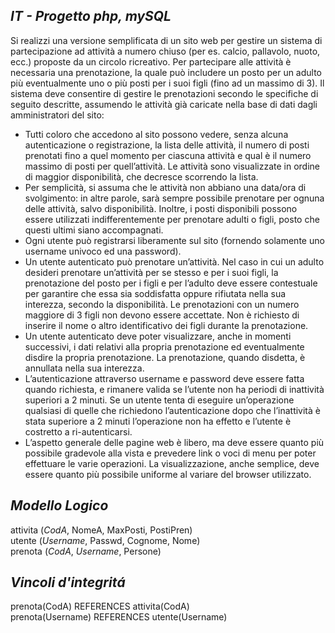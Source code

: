 ## _IT - Progetto php, mySQL_

Si realizzi una versione semplificata di un sito web per gestire un sistema di partecipazione ad attività a numero chiuso (per es. calcio, pallavolo, nuoto, ecc.) proposte da un circolo ricreativo. Per partecipare alle attività è necessaria una prenotazione, la quale può includere un posto per un adulto più eventualmente uno o più posti per i suoi figli (fino ad un massimo di 3). Il sistema deve consentire di gestire le prenotazioni secondo le specifiche di seguito descritte, assumendo le attività già caricate nella base di dati dagli amministratori del sito:
- Tutti coloro che accedono al sito possono vedere, senza alcuna autenticazione o registrazione, la lista delle attività, il numero di posti prenotati fino a quel momento per ciascuna attività e qual è il numero massimo di posti per quell’attività. Le attività sono visualizzate in ordine di maggior disponibilità, che decresce scorrendo la lista.
- Per semplicità, si assuma che le attività non abbiano una data/ora di svolgimento: in altre parole, sarà sempre possibile prenotare per ognuna delle attività, salvo disponibilità. Inoltre, i posti disponibili possono essere utilizzati indifferentemente per prenotare adulti o figli, posto che questi ultimi siano accompagnati.
- Ogni utente può registrarsi liberamente sul sito (fornendo solamente uno username univoco ed una password).
- Un utente autenticato può prenotare un’attività. Nel caso in cui un adulto desideri prenotare un’attività per se stesso e per i suoi figli, la prenotazione del posto per i figli e per l’adulto deve essere contestuale per garantire che essa sia soddisfatta oppure rifiutata nella sua interezza, secondo la disponibilità. Le prenotazioni con un numero maggiore di 3 figli non devono essere accettate. Non è richiesto di inserire il nome o altro identificativo dei figli durante la prenotazione.
- Un utente autenticato deve poter visualizzare, anche in momenti successivi, i dati relativi alla propria prenotazione ed eventualmente disdire la propria prenotazione. La prenotazione, quando disdetta, è annullata nella sua interezza.
- L’autenticazione attraverso username e password deve essere fatta quando richiesta, e rimanere valida se l’utente non ha periodi di inattività superiori a 2 minuti. Se un utente tenta di eseguire un’operazione qualsiasi di quelle che richiedono l’autenticazione dopo che l’inattività è stata superiore a 2 minuti l’operazione non ha effetto e l’utente è costretto a ri-autenticarsi.
- L’aspetto generale delle pagine web è libero, ma deve essere quanto più possibile gradevole alla vista e prevedere link o voci di menu per poter effettuare le varie operazioni. La visualizzazione, anche semplice, deve essere quanto più possibile uniforme al variare del browser utilizzato.

## _Modello Logico_

attivita (_CodA_, NomeA, MaxPosti, PostiPren)<br />
utente (_Username_, Passwd, Cognome, Nome)<br />
prenota (_CodA_, _Username_, Persone)<br />

## _Vincoli d'integritá_

prenota(CodA) REFERENCES attivita(CodA)<br />
prenota(Username) REFERENCES utente(Username)
